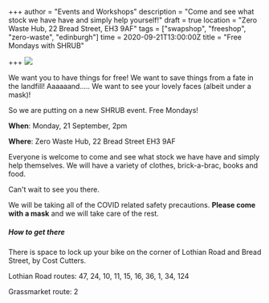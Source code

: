 +++
author = "Events and Workshops"
description = "Come and see what stock we have have and simply help yourself!"
draft = true
location = "Zero Waste Hub, 22 Bread Street, EH3 9AF"
tags = ["swapshop", "freeshop", "zero-waste", "edinburgh"]
time = 2020-09-21T13:00:00Z
title = "Free Mondays with SHRUB"

+++
![](https://res.cloudinary.com/shrub-co-op/image/upload/v1599777323/shrubcoop.org/media/Free_Mondays_szm40s.jpg)

We want you to have things for free! We want to save things from a fate in the landfill! Aaaaaand..... We want to see your lovely faces (albeit under a mask)!

So we are putting on a new SHRUB event. Free Mondays!

**When**: Monday, 21 September, 2pm

**Where**: Zero Waste Hub, 22 Bread Street EH3 9AF

Everyone is welcome to come and see what stock we have have and simply help themselves. We will have a variety of clothes, brick-a-brac, books and food.

Can't wait to see you there.

We will be taking all of the COVID related safety precautions. **Please come with a mask** and we will take care of the rest.

##### How to get there

There is space to lock up your bike on the corner of Lothian Road and Bread Street, by Cost Cutters.

Lothian Road routes: 47, 24, 10, 11, 15, 16, 36, 1, 34, 124

Grassmarket route: 2